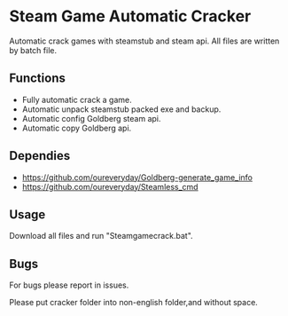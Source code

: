 # Steam Game Automatic Cracker

Automatic crack games with steamstub and steam api.
All files are written by batch file.

## Functions

 * Fully automatic crack a game.
 * Automatic unpack steamstub packed exe and backup.
 * Automatic config Goldberg steam api.
 * Automatic copy Goldberg api.

## Dependies
 * https://github.com/oureveryday/Goldberg-generate_game_info
 * https://github.com/oureveryday/Steamless_cmd

## Usage
Download all files and run "Steamgamecrack.bat".

## Bugs
For bugs please report in issues.

Please put cracker folder into non-english folder,and without space.



